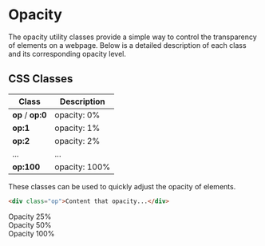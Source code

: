 
# Opacity

The opacity utility classes provide a simple way to control the transparency of elements on a webpage. Below is a detailed description of each class and its corresponding opacity level.

## CSS Classes

<table class="d:t w">
<thead>
<tr><th>Class</th><th>Description</th></tr>
</thead>
<tbody>
<tr><td><b>op</b> / <b>op:0</b></td><td>opacity: 0%</td></tr>
<tr><td><b>op:1</b></td><td>opacity: 1%</td></tr>
<tr><td><b>op:2</b></td><td>opacity: 2%</td></tr>
<tr><td>...</td><td>...</td></tr>
<tr><td><b>op:100</b></td><td>opacity: 100%</td></tr>
</tbody>
</table>

These classes can be used to quickly adjust the opacity of elements.

```html
<div class="op">Content that opacity...</div>
```

<div class="example d:f">
  <div class="op:25">Opacity 25%</div>
  <div class="op:50">Opacity 50%</div>
  <div class="op:100">Opacity 100%</div>
</div>
